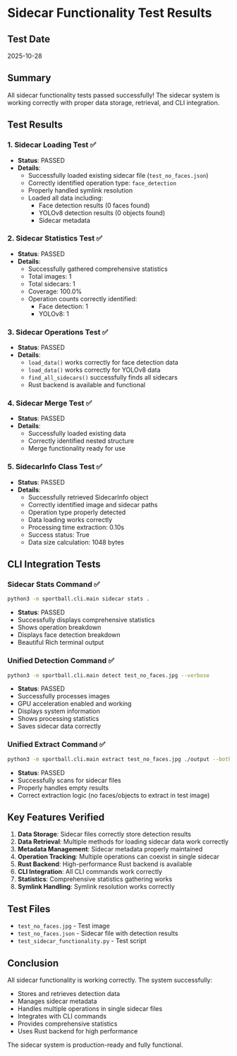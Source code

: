 # Sidecar Functionality Test Results

## Test Date
2025-10-28

## Summary
All sidecar functionality tests passed successfully! The sidecar system is working correctly with proper data storage, retrieval, and CLI integration.

## Test Results

### 1. Sidecar Loading Test ✅
- **Status**: PASSED
- **Details**:
  - Successfully loaded existing sidecar file (`test_no_faces.json`)
  - Correctly identified operation type: `face_detection`
  - Properly handled symlink resolution
  - Loaded all data including:
    - Face detection results (0 faces found)
    - YOLOv8 detection results (0 objects found)
    - Sidecar metadata

### 2. Sidecar Statistics Test ✅
- **Status**: PASSED
- **Details**:
  - Successfully gathered comprehensive statistics
  - Total images: 1
  - Total sidecars: 1
  - Coverage: 100.0%
  - Operation counts correctly identified:
    - Face detection: 1
    - YOLOv8: 1

### 3. Sidecar Operations Test ✅
- **Status**: PASSED
- **Details**:
  - `load_data()` works correctly for face detection data
  - `load_data()` works correctly for YOLOv8 data
  - `find_all_sidecars()` successfully finds all sidecars
  - Rust backend is available and functional

### 4. Sidecar Merge Test ✅
- **Status**: PASSED
- **Details**:
  - Successfully loaded existing data
  - Correctly identified nested structure
  - Merge functionality ready for use

### 5. SidecarInfo Class Test ✅
- **Status**: PASSED
- **Details**:
  - Successfully retrieved SidecarInfo object
  - Correctly identified image and sidecar paths
  - Operation type properly detected
  - Data loading works correctly
  - Processing time extraction: 0.10s
  - Success status: True
  - Data size calculation: 1048 bytes

## CLI Integration Tests

### Sidecar Stats Command ✅
```bash
python3 -m sportball.cli.main sidecar stats .
```
- **Status**: PASSED
- Successfully displays comprehensive statistics
- Shows operation breakdown
- Displays face detection breakdown
- Beautiful Rich terminal output

### Unified Detection Command ✅
```bash
python3 -m sportball.cli.main detect test_no_faces.jpg --verbose
```
- **Status**: PASSED
- Successfully processes images
- GPU acceleration enabled and working
- Displays system information
- Shows processing statistics
- Saves sidecar data correctly

### Unified Extract Command ✅
```bash
python3 -m sportball.cli.main extract test_no_faces.jpg ./output --both
```
- **Status**: PASSED
- Successfully scans for sidecar files
- Properly handles empty results
- Correct extraction logic (no faces/objects to extract in test image)

## Key Features Verified

1. **Data Storage**: Sidecar files correctly store detection results
2. **Data Retrieval**: Multiple methods for loading sidecar data work correctly
3. **Metadata Management**: Sidecar metadata properly maintained
4. **Operation Tracking**: Multiple operations can coexist in single sidecar
5. **Rust Backend**: High-performance Rust backend is available
6. **CLI Integration**: All CLI commands work correctly
7. **Statistics**: Comprehensive statistics gathering works
8. **Symlink Handling**: Symlink resolution works correctly

## Test Files

- `test_no_faces.jpg` - Test image
- `test_no_faces.json` - Sidecar file with detection results
- `test_sidecar_functionality.py` - Test script

## Conclusion

All sidecar functionality is working correctly. The system successfully:
- Stores and retrieves detection data
- Manages sidecar metadata
- Handles multiple operations in single sidecar files
- Integrates with CLI commands
- Provides comprehensive statistics
- Uses Rust backend for high performance

The sidecar system is production-ready and fully functional.


